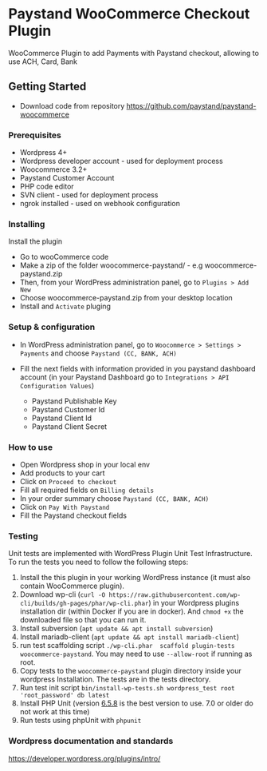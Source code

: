 # Paystand WooCommerce Checkout Plugin

WooCommerce Plugin to add Payments with Paystand checkout, allowing to use ACH, Card, Bank

## Getting Started

* Download code from repository https://github.com/paystand/paystand-woocommerce

### Prerequisites

* Wordpress 4+
* Wordpress developer account - used for deployment process
* Woocommerce 3.2+
* Paystand Customer Account
* PHP code editor
* SVN client - used for deployment process
* ngrok installed - used on webhook configuration  

### Installing

Install the plugin

* Go to wooCommerce code
* Make a zip of the folder woocommerce-paystand/ - e.g woocommerce-paystand.zip
* Then, from your WordPress administration panel, go to `Plugins > Add New`
* Choose woocommerce-paystand.zip from your desktop location
* Install and `Activate` pluging

### Setup & configuration

* In WordPress administration panel, go to `Woocommerce > Settings > Payments` and choose `Paystand (CC, BANK, ACH)`

* Fill the next fields with information provided in you paystand dashboard account (in your Paystand Dashboard go to `Integrations > API Configuration Values`)
    * Paystand Publishable Key
    * Paystand Customer Id
    * Paystand Client Id
    * Paystand Client Secret

### How to use
* Open Wordpress shop in your local env
* Add products to your cart
* Click on `Proceed to checkout`
* Fill all required fields on `Billing details`
* In your order summary choose `Paystand (CC, BANK, ACH)`
* Click on `Pay With Paystand`
* Fill the Paystand checkout fields


### Testing

Unit tests are implemented with WordPress Plugin Unit Test Infrastructure. To run the tests you need to follow the following steps:

1. Install the this plugin in your working WordPress instance (it must also contain WooCommerce plugin).
2. Download wp-cli (`curl -O https://raw.githubusercontent.com/wp-cli/builds/gh-pages/phar/wp-cli.phar`) in your Wordpress plugins installation dir (within Docker if you are in docker). And `chmod +x` the downloaded file so that you can run it.
3. Install subversion (`apt update && apt install subversion`)
4. Install mariadb-client (`apt update && apt install mariadb-client`)
5. run test scaffolding script `./wp-cli.phar  scaffold plugin-tests woocommerce-paystand`. You may need to use `--allow-root` if running as root.
6. Copy tests  to the `woocommerce-paystand` plugin directory inside your wordpress Installation. The tests are in the tests directory.
7. Run test init script  `bin/install-wp-tests.sh wordpress_test root 'root_password' db latest`
8. Install PHP Unit (version [6.5.8](https://phar.phpunit.de/phpunit-6.5.8.phar) is the best version to use. 7.0 or older do not work at this time)
9. Run tests using phpUnit with  `phpunit`

### Wordpress documentation and standards

https://developer.wordpress.org/plugins/intro/
